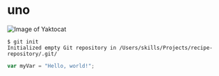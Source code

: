 # uno 
![Image of Yaktocat](https://octodex.github.com/images/yaktocat.png) 
```
$ git init
Initialized empty Git repository in /Users/skills/Projects/recipe-repository/.git/
```
``` javascript
var myVar = "Hello, world!";
```
